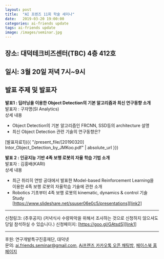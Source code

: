 ```yaml
---
layout: post
title:  "AI 프렌즈 11회 학술 세미나"
date:   2019-03-20 19:00:00
categories: ai-friends update
tags: ai-friends update
image: /images/seminar.jpg
---
```


## 장소: 대덕테크비즈센터(TBC) 4층 412호   
## 일시: 3월 20일 저녁 7시~9시


## 발표 주제 및 발표자  
**발표1 : 딥러닝을 이용한 Object Detection의 기본 알고리즘과 최신 연구동향 소개**  
발표자 : 구자명(SI Analytics)  
상세 내용  
- Object Detection의 기본 알고리즘인 FRCNN, SSD등의 architecture 설명  
- 최신 Object Detection 관련 기술의 연구동향은?  

[발표자료1]({{ "/present_file/[20190320] Intor_Object_Detection_by_JMKoo.pdf" | absolute_url }})  


**발표 2 : 인공지능 기반 4족 보행 로봇의 자율 학습 기법 소개**  
발표자 : 김홍배(KARI)  
상세 내용  
- 최근 취리히 연방 공대에서 발표한 Model-based Reinforcement Learning을 이용한 4족 보행 로봇의 자율학습 기술에 관한 소개  
- Robotics 기초부터 4족 보행 로봇의 kinematic, dynamics & control 기술 Study  
[https://www.slideshare.net/ssuser06e0c5/presentations][link2]  

***  
신청링크: (추후공지) (저녁식사 수량파악을 위해서 조사하는 것으로 신청하지 않으셔도 당일 참석하실 수 있습니다.)
신청페이지: [https://goo.gl/GAtsdS][link1]


***  

후원: 연구개발특구진흥재단, 대덕넷   
문의: ai.friends.seminar@gmail.com,
[Ai프렌즈 카카오톡 오픈 채팅방][kakao_ai],
[페이스북 홈페이지][facebook_ai]


[kakao_ai]:     https://open.kakao.com/o/ggewxi2
[facebook_ai]:  https://www.facebook.com/groups/aifriend/
[link1]: https://goo.gl/GAtsdS
[link2]: https://www.slideshare.net/ssuser06e0c5/presentations  
